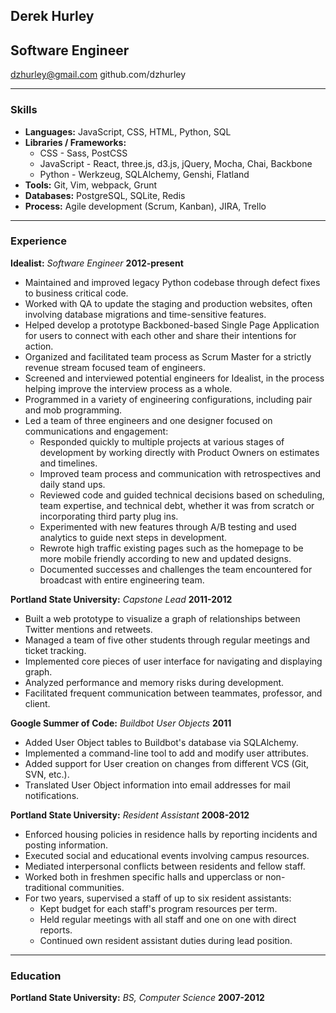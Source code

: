 ## Derek Hurley
## Software Engineer

dzhurley@gmail.com
github.com/dzhurley

---

### Skills

* **Languages:** JavaScript, CSS, HTML, Python, SQL
* **Libraries / Frameworks:**
    * CSS - Sass, PostCSS
    * JavaScript - React, three.js, d3.js, jQuery, Mocha, Chai, Backbone
    * Python - Werkzeug, SQLAlchemy, Genshi, Flatland
* **Tools:** Git, Vim, webpack, Grunt
* **Databases:** PostgreSQL, SQLite, Redis
* **Process:** Agile development (Scrum, Kanban), JIRA, Trello

---

### Experience

**Idealist:** *Software Engineer*  __2012-present__

* Maintained and improved legacy Python codebase through defect fixes to business critical code.
* Worked with QA to update the staging and production websites, often involving database migrations and time-sensitive features.
* Helped develop a prototype Backboned-based Single Page Application for users to connect with each other and share their intentions for action.
* Organized and facilitated team process as Scrum Master for a strictly revenue stream focused team of engineers.
* Screened and interviewed potential engineers for Idealist, in the process helping improve the interview process as a whole.
* Programmed in a variety of engineering configurations, including pair and mob programming.
* Led a team of three engineers and one designer focused on communications and engagement:
    * Responded quickly to multiple projects at various stages of development by working directly with Product Owners on estimates and timelines.
    * Improved team process and communication with retrospectives and daily stand ups.
    * Reviewed code and guided technical decisions based on scheduling, team expertise, and technical debt, whether it was from scratch or incorporating third party plug ins.
    * Experimented with new features through A/B testing and used analytics to guide next steps in development.
    * Rewrote high traffic existing pages such as the homepage to be more mobile friendly according to new and updated designs.
    * Documented successes and challenges the team encountered for broadcast with entire engineering team.

**Portland State University:** *Capstone Lead*  __2011-2012__

* Built a web prototype to visualize a graph of relationships between Twitter mentions and retweets.
* Managed a team of five other students through regular meetings and ticket tracking.
* Implemented core pieces of user interface for navigating and displaying graph.
* Analyzed performance and memory risks during development.
* Facilitated frequent communication between teammates, professor, and client.

**Google Summer of Code:** *Buildbot User Objects*  __2011__

* Added User Object tables to Buildbot's database via SQLAlchemy.
* Implemented a command-line tool to add and modify user attributes.
* Added support for User creation on changes from different VCS (Git, SVN, etc.).
* Translated User Object information into email addresses for mail notifications.

**Portland State University:** *Resident Assistant* __2008-2012__

* Enforced housing policies in residence halls by reporting incidents and posting information.
* Executed social and educational events involving campus resources.
* Mediated interpersonal conflicts between residents and fellow staff.
* Worked both in freshmen specific halls and upperclass or non-traditional communities.
* For two years, supervised a staff of up to six resident assistants:
    * Kept budget for each staff's program resources per term.
    * Held regular meetings with all staff and one on one with direct reports.
    * Continued own resident assistant duties during lead position.

---

### Education

**Portland State University:** *BS, Computer Science* __2007-2012__
